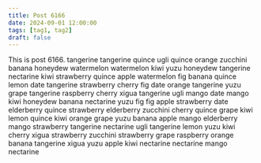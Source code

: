 ```yaml
---
title: Post 6166
date: 2024-09-01 12:00:00
tags: [tag1, tag2]
draft: false
---
```

This is post 6166.
tangerine
tangerine
quince
ugli
quince
orange
zucchini
banana
honeydew
watermelon
watermelon
kiwi
yuzu
honeydew
tangerine
nectarine
kiwi
strawberry
quince
apple
watermelon
fig
banana
quince
lemon
date
tangerine
strawberry
cherry
fig
date
orange
tangerine
yuzu
grape
tangerine
raspberry
cherry
xigua
tangerine
ugli
mango
date
mango
kiwi
honeydew
banana
nectarine
yuzu
fig
fig
apple
strawberry
date
elderberry
quince
strawberry
elderberry
zucchini
cherry
quince
grape
kiwi
lemon
quince
kiwi
orange
grape
yuzu
banana
apple
mango
elderberry
mango
strawberry
tangerine
nectarine
ugli
tangerine
lemon
yuzu
kiwi
cherry
xigua
strawberry
zucchini
strawberry
grape
raspberry
orange
banana
tangerine
xigua
yuzu
apple
kiwi
nectarine
nectarine
mango
nectarine
